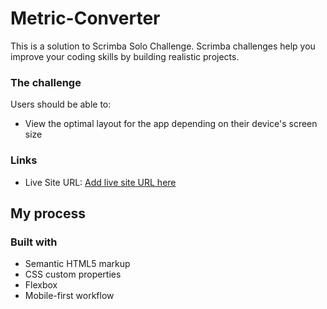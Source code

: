 # Metric-Converter
This is a solution to Scrimba Solo Challenge. Scrimba challenges help you improve your coding skills by building realistic projects. 
### The challenge

Users should be able to:

- View the optimal layout for the app depending on their device's screen size

### Links

- Live Site URL: [Add live site URL here](https://your-live-site-url.com)

## My process

### Built with

- Semantic HTML5 markup
- CSS custom properties
- Flexbox
- Mobile-first workflow
